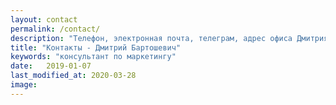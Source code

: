 ```yaml
---
layout: contact
permalink: /contact/
description: "Телефон, электронная почта, телеграм, адрес офиса Дмитрия Бартошевича - консультанта по маркетингу и стратегии."
title: "Контакты - Дмитрий Бартошевич"
keywords: "консультант по маркетингу"
date:   2019-01-07
last_modified_at: 2020-03-28
image:
---
```


